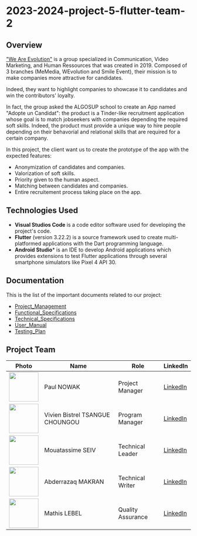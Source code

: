 # 2023-2024-project-5-flutter-team-2

## Overview

["We Are Evolution"](https://www.we-are-evolution.com/) is a group specialized in Communication, Video Marketing, and Human Ressources that was created in 2019. Composed of 3 branches (MeMedia, WEvolution and Smile Event), their mission is to make companies more attractive for candidates.

Indeed, they want to highlight companies to showcase it to candidates and win the contributors' loyalty.

In fact, the group asked the ALGOSUP school to create an App named "Adopte un Candidat": the product is a Tinder-like recruitment application whose goal is to match jobseekers with companies depending the required soft skills. Indeed, the product must provide a unique way to hire people depending on their behavorial and relational skills that are required for a certain company.

In this project, the client want us to create the prototype of the app with the expected features:
- Anonymization of candidates and companies.
- Valorization of soft skills.
- Priority given to the human aspect.
- Matching between candidates and companies.
- Entire recruitement process taking place on the app.


## Technologies Used

- **Visual Studios Code** is a code editor software used for developing the project's code.
- **Flutter** (version 3.22.2) is a source framework used to create multi-platformed applications with the Dart programming language.
- **Android Studio*** is an IDE to develop Android applications which provides extensions to test Flutter applications through several smartphone simulators like Pixel 4 API 30. 

## Documentation

This is the list of the important documents related to our project:

- [Project_Management](Docs/Management/Project_Management.md)
- [Functional_Specifications](https://github.com/algosup/2023-2024-project-5-flutter-team-2/blob/main/Docs/Functional/functional-specification.md)
- [Technical_Specifications](https://github.com/algosup/2023-2024-project-5-flutter-team-2/blob/main/Docs/Technical/Technical_Specs.md)
- [User_Manual](https://github.com/algosup/2023-2024-project-5-flutter-team-2/blob/main/Docs/User%20Manual/user_guide_en.pdf)
- [Testing_Plan](https://github.com/algosup/2023-2024-project-5-flutter-team-2/blob/main/Docs/QA/testing_plan.md)

## Project Team

| Photo                                                                                                                                     | Name            | Role              | LinkedIn                                                           |
| ----------------------------------------------------------------------------------------------------------------------------------------- | --------------- | ----------------- | ------------------------------------------------------------------ |
| [<img src="https://avatars.githubusercontent.com/u/91249965?s=400&u=12ebc6578a0969df1430d721d04a795af5860868&v=4" width="80px"  height="80px">](https://github.com/PaulNowak36)    | Paul NOWAK    | Project Manager   | [LinkedIn](https://www.linkedin.com/in/paul-nowak-0757a61a7/)          |
| [<img src="https://avatars.githubusercontent.com/u/122369054?v=4" width="80px"  height="80px">](https://github.com/Bistrel2002)          | Vivien Bistrel TSANGUE CHOUNGOU    | Program Manager   | [LinkedIn](https://www.linkedin.com/in/bistrel-tsangue-603635261/)    |
| [<img src="https://avatars.githubusercontent.com/u/160007182?v=4" width="80px"  height="80px">](https://github.com/seiv007) | Mouatassime SEIV | Technical Leader  | [LinkedIn](https://www.linkedin.com/in/moutassime-seiv-9542171a9/) |
| [<img src="https://avatars.githubusercontent.com/u/145991267?v=4" width="80px"  height="80px">](https://github.com/Amakran2003)        | Abderrazaq MAKRAN      | Technical Writer  | [LinkedIn](https://www.linkedin.com/in/abderrazaq-makran/)      |
| [<img src="https://avatars.githubusercontent.com/u/145991354?v=4" width="80px"  height="80px">](https://github.com/mathislebel)          | Mathis LEBEL   | Quality Assurance | [LinkedIn](https://www.linkedin.com/in/mathis-lebel-429114293/)   |

